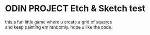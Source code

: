 # ODIN PROJECT Etch & Sketch test <br>
this a fun little game where u create a grid of squares  
and keep painting em randomly.
hope u like the code.